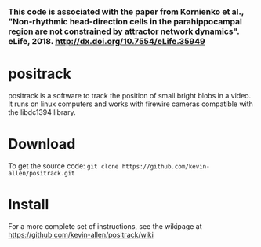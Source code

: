 
### This code is associated with the paper from Kornienko et al., "Non-rhythmic head-direction cells in the parahippocampal region are not constrained by attractor network dynamics". eLife, 2018. http://dx.doi.org/10.7554/eLife.35949

# positrack

positrack is a software to track the position of small bright blobs in a video. It runs on linux computers and works with firewire cameras compatible with the libdc1394 library.


# Download

To get the source code: `git clone https://github.com/kevin-allen/positrack.git`

# Install

For a more complete set of instructions, see the wikipage at https://github.com/kevin-allen/positrack/wiki

